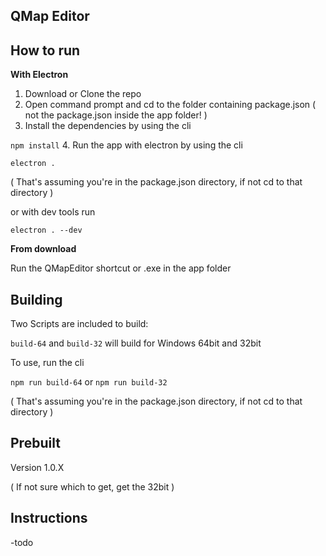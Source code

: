 ## QMap Editor

## How to run
**With Electron**

1. Download or Clone the repo
2. Open command prompt and cd to the folder containing package.json ( not the package.json inside the app folder! )
3. Install the dependencies by using the cli

 `npm install`
4. Run the app with electron by using the cli

 `electron .`

 ( That's assuming you're in the package.json directory, if not cd to that directory )

 or with dev tools run

 `electron . --dev`

**From download**

Run the QMapEditor shortcut or .exe in the app folder

## Building
Two Scripts are included to build:

`build-64` and `build-32` will build for Windows 64bit and 32bit

To use, run the cli

`npm run build-64` or `npm run build-32`

( That's assuming you're in the package.json directory, if not cd to that directory )

## Prebuilt

Version 1.0.X


( If not sure which to get, get the 32bit )

## Instructions
-todo
